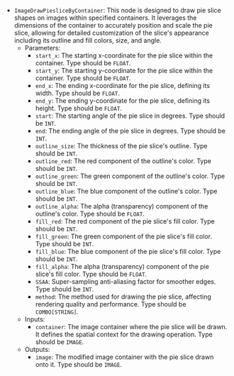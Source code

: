 - `ImageDrawPiesliceByContainer`: This node is designed to draw pie slice shapes on images within specified containers. It leverages the dimensions of the container to accurately position and scale the pie slice, allowing for detailed customization of the slice's appearance including its outline and fill colors, size, and angle.
    - Parameters:
        - `start_x`: The starting x-coordinate for the pie slice within the container. Type should be `FLOAT`.
        - `start_y`: The starting y-coordinate for the pie slice within the container. Type should be `FLOAT`.
        - `end_x`: The ending x-coordinate for the pie slice, defining its width. Type should be `FLOAT`.
        - `end_y`: The ending y-coordinate for the pie slice, defining its height. Type should be `FLOAT`.
        - `start`: The starting angle of the pie slice in degrees. Type should be `INT`.
        - `end`: The ending angle of the pie slice in degrees. Type should be `INT`.
        - `outline_size`: The thickness of the pie slice's outline. Type should be `INT`.
        - `outline_red`: The red component of the outline's color. Type should be `INT`.
        - `outline_green`: The green component of the outline's color. Type should be `INT`.
        - `outline_blue`: The blue component of the outline's color. Type should be `INT`.
        - `outline_alpha`: The alpha (transparency) component of the outline's color. Type should be `FLOAT`.
        - `fill_red`: The red component of the pie slice's fill color. Type should be `INT`.
        - `fill_green`: The green component of the pie slice's fill color. Type should be `INT`.
        - `fill_blue`: The blue component of the pie slice's fill color. Type should be `INT`.
        - `fill_alpha`: The alpha (transparency) component of the pie slice's fill color. Type should be `FLOAT`.
        - `SSAA`: Super-sampling anti-aliasing factor for smoother edges. Type should be `INT`.
        - `method`: The method used for drawing the pie slice, affecting rendering quality and performance. Type should be `COMBO[STRING]`.
    - Inputs:
        - `container`: The image container where the pie slice will be drawn. It defines the spatial context for the drawing operation. Type should be `IMAGE`.
    - Outputs:
        - `image`: The modified image container with the pie slice drawn onto it. Type should be `IMAGE`.
